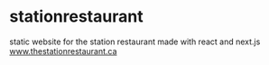 # stationrestaurant
static website for the station restaurant made with react and next.js
www.thestationrestaurant.ca
